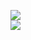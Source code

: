 [![](https://img.shields.io/badge/Made%20With-Github%20Spray-lightgrey.svg?style=for-the-badge&logo=github)](https://github.com/Annihil/github-spray#2231)  
[![](https://i.imgur.com/2DrTn0Z.gif)](https://github.com/Annihil/github-spray)